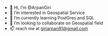 - 👋 Hi, I’m @ArpanGiri
- 👀 I’m interested in Geospatial Service
- 🌱 I’m currently learning PostGres and SQL
- 💞️ I’m looking to collaborate on Geospatial field
- 📫 reach me at  giriarpan81@gmail.com

<!---
ArpanGiri/ArpanGiri is a ✨ special ✨ repository because its `README.md` (this file) appears on your GitHub profile.
You can click the Preview link to take a look at your changes.
--->
